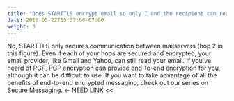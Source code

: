 ```yaml
---
title: "Does STARTTLS encrypt email so only I and the recipient can read it (i.e. end-to-end-encryption)?"
date: 2018-05-22T15:37:08-07:00
weight: 3
---
```


No, STARTTLS only secures communication between mailservers (hop 2 in this figure). Even if each of your hops are secured and encrypted, your email provider, like Gmail and Yahoo, can still read your email. If you’ve heard of PGP, PGP encryption can provide end-to-end encryption for you, although it can be difficult to use. If you want to take advantage of all the benefits of end-to-end encrypted messaging, check out our series on <a href="">Secure Messaging</a>. <- NEED LINK <<
